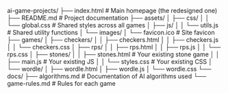 ai-game-projects/
├── index.html                 # Main homepage (the redesigned one)
├── README.md                 # Project documentation
├── assets/
│   ├── css/
│   │   └── global.css        # Shared styles across all games
│   ├── js/
│   │   └── utils.js          # Shared utility functions
│   └── images/
│       └── favicon.ico       # Site favicon
├── games/
│   ├── checkers/
│   │   ├── checkers.html
│   │   ├── checkers.js
│   │   └── checkers.css
│   ├── rps/
│   │   ├── rps.html
│   │   ├── rps.js
│   │   └── rps.css
│   ├── stones/
│   │   ├── stones.html       # Your existing stone game
│   │   ├── main.js           # Your existing JS
│   │   └── styles.css        # Your existing CSS
│   └── wordle/
│       ├── wordle.html
│       ├── wordle.js
│       └── wordle.css
└── docs/
    ├── algorithms.md         # Documentation of AI algorithms used
    └── game-rules.md        # Rules for each game